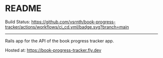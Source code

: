 # README

Build Status: https://github.com/vsrnth/book-progress-tracker/actions/workflows/ci_cd.yml/badge.svg?branch=main


---
Rails app for the API of the book progress tracker app.

Hosted at: https://book-progress-tracker.fly.dev
